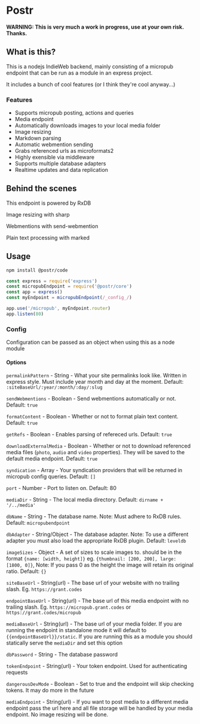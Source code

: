 # Postr

**WARNING: This is very much a work in progress, use at your own risk. Thanks.**

## What is this?

This is a nodejs IndieWeb backend, mainly consisting of a micropub endpoint that can be run as a module in an express project.

It includes a bunch of cool features (or I think they're cool anyway...)

### Features

- Supports micropub posting, actions and queries
- Media endpoint
- Automatically downloads images to your local media folder
- Image resizing
- Markdown parsing
- Automatic webmention sending
- Grabs referenced urls as microformats2
- Highly exensible via middleware
- Supports multiple database adapters
- Realtime updates and data replication

## Behind the scenes

This endpoint is powered by RxDB

Image resizing with sharp

Webmentions with send-webmention

Plain text processing with marked

## Usage

```bash
npm install @postr/code
```

```js
const express = require('express')
const micropubEndpoint = require('@postr/core')
const app = express()
const myEndpoint = micropubEndpoint(/_config_/)

app.use('/micropub', myEndpoint.router)
app.listen(80)
```

### Config

Configuration can be passed as an object when using this as a node module

#### Options

`permalinkPattern` - String - What your site permalinks look like. Written in express style. Must include year month and day at the moment. Default: `:siteBaseUrl/:year/:month/:day/:slug`

`sendWebmentions` - Boolean - Send webmentions automatically or not. Default: `true`

`formatContent` - Boolean - Whether or not to format plain text content. Default: `true`

`getRefs` - Boolean - Enables parsing of refereced urls. Default: `true`

`downloadExternalMedia` - Boolean - Whether or not to download referenced media files (`photo`, `audio` and `video` properties). They will be saved to the default media endpoint. Default: `true`

`syndication` - Array - Your syndication providers that will be returned in micropub config queries. Default: `[]`

`port` - Number - Port to listen on. Default: 80

`mediaDir` - String - The local media directory. Default: `dirname + '/../media'`

`dbName` - String - The database name. Note: Must adhere to RxDB rules. Default: `micropubendpoint`

`dbAdapter` - String/Object - The database adapter. Note: To use a different adapter you must also load the appropriate RxDB plugin. Default: `leveldb`

`imageSizes` - Object - A set of sizes to scale images to. should be in the format `{name: [width, height]}` eg. `{thumbnail: [200, 200], large: [1800, 0]}`, Note: If you pass 0 as the height the image will retain its original ratio. Default: `{}`

`siteBaseUrl` - String(url) - The base url of your website with no trailing slash. Eg. `https://grant.codes`

`endpointBaseUrl` - String(url) - The base url of this media endpoint with no trailing slash. Eg. `https://micropub.grant.codes` or `https://grant.codes/micropub`

`mediaBaseUrl` - String(url) - The base url of your media folder. If you are running the endpoint in standalone mode it will default to `{{endpointBaseUrl}}/static`. If you are running this as a module you should statically serve the `mediaDir` and set this option

`dbPassword` - String - The database password

`tokenEndpoint` - String(url) - Your token endpoint. Used for authenticating requests

`dangerousDevMode` - Boolean - Set to true and the endpoint will skip checking tokens. It may do more in the future

`mediaEndpoint` - String(url) - If you want to post media to a different media endpoint pass the url here and all file storage will be handled by your media endpoint. No image resizing will be done.
